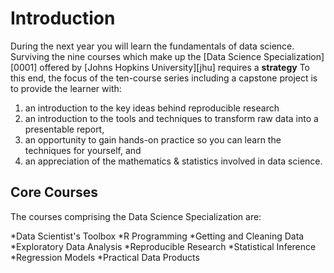 # Introduction

During the next year you will learn the fundamentals of data science.
Surviving the nine courses which make up the [Data Science Specialization][0001] offered by [Johns Hopkins University][jhu] requires a
**strategy**
To this end, the focus of the ten-course series including a capstone project is to provide the learner with:
1. an introduction to the key ideas behind reproducible research
2. an introduction to the tools and techniques to transform raw data into a presentable report,
3. an opportunity to gain hands-on practice so you can learn the techniques for yourself, and
4. an appreciation of the mathematics & statistics involved in data science.

## Core Courses

The courses comprising the Data Science Specialization are:

*Data Scientist's Toolbox
*R Programming
*Getting and Cleaning Data
*Exploratory Data Analysis
*Reproducible Research
*Statistical Inference
*Regression Models
*Practical Data Products

